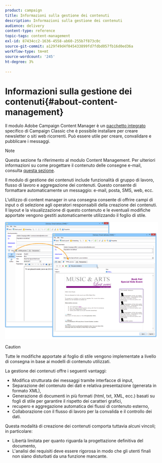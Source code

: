 ```yaml
---
product: campaign
title: Informazioni sulla gestione dei contenuti
description: Informazioni sulla gestione dei contenuti
audience: delivery
content-type: reference
topic-tags: content-management
exl-id: 87434cc2-1636-4558-ab60-255b7f873c0c
source-git-commit: a129f49d4f045433899fd7fdbd057fb16d0ed36a
workflow-type: tm+mt
source-wordcount: '245'
ht-degree: 3%

---
```


# Informazioni sulla gestione dei contenuti{#about-content-management}

Il modulo Adobe Campaign Content Manager è un [pacchetto integrato ](../../installation/using/installing-campaign-standard-packages.md) specifico di Campaign Classic che è possibile installare per creare newsletter o siti web ricorrenti. Può essere utile per creare, convalidare e pubblicare i messaggi.

>[!NOTE]
>
>Questa sezione fa riferimento al modulo Content Management. Per ulteriori informazioni su come progettare il contenuto delle consegne e-mail, consulta [questa sezione](defining-the-email-content.md).

Il modulo di gestione dei contenuti include funzionalità di gruppo di lavoro, flusso di lavoro e aggregazione dei contenuti. Questo consente di formattare automaticamente un messaggio: e-mail, posta, SMS, web, ecc.

L’utilizzo di content manager in una consegna consente di offrire campi di input o di selezione agli operatori responsabili della creazione dei contenuti. Il layout e la visualizzazione di questo contenuto e le eventuali modifiche apportate vengono gestiti automaticamente utilizzando il foglio di stile.

![](assets/s_ncs_content_create_content_sample.png)

>[!CAUTION]
>
>Tutte le modifiche apportate al foglio di stile vengono implementate a livello di consegna in base ai modelli di contenuto utilizzati.

La gestione dei contenuti offre i seguenti vantaggi:

* Modifica strutturata dei messaggi tramite interfacce di input,
* Separazione del contenuto dei dati e relativa presentazione (generata in formato XML),
* Generazione di documenti in più formati (html, txt, XML, ecc.) basati su fogli di stile per garantire il rispetto dei caratteri grafici,
* recupero e aggregazione automatica dei flussi di contenuto esterno,
* Collaborazione con il flusso di lavoro per la convalida e il controllo dei dati.

Questa modalità di creazione dei contenuti comporta tuttavia alcuni vincoli; in particolare:

* Libertà limitata per quanto riguarda la progettazione definitiva del documento,
* L&#39;analisi dei requisiti deve essere rigorosa in modo che gli utenti finali non siano disturbati da una funzione mancante.

